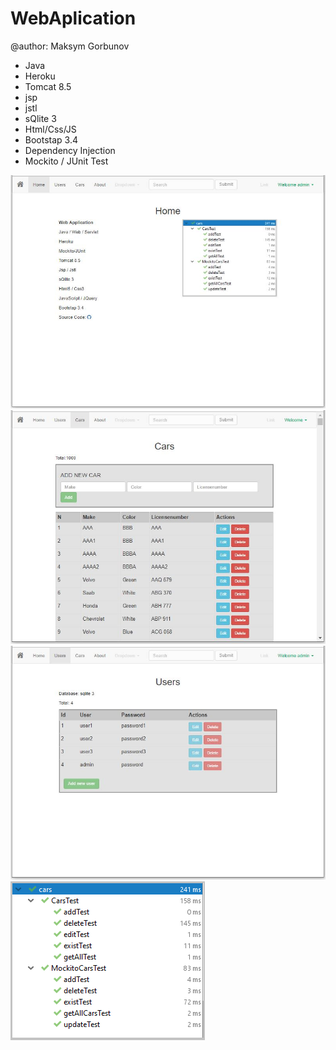 # WebAplication 
@author: Maksym Gorbunov

* Java
* Heroku
* Tomcat 8.5
* jsp
* jstl
* sQlite 3
* Html/Css/JS
* Bootstap 3.4
* Dependency Injection
* Mockito / JUnit Test



![](info/home.jpg)
![](info/cars.jpg)
![](info/users.jpg)
![](info/test.png)
  
